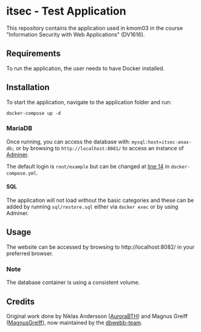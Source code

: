 # itsec - Test Application

This repository contains the application used in kmom03 in the course "Information Security with Web Applications" (DV1616).

## Requirements

To run the application, the user needs to have Docker installed.

## Installation

To start the application, navigate to the application folder and run:

```
docker-compose up -d
```

### MariaDB

Once running, you can access the database with: `mysql:host=itsec-anax-db;` or by browsing to `http://localhost:8081/` to access an instance of [Adminer](https://www.adminer.org/).

The default login is `root/example` but can be changed at [line 14](https://github.com/dbwebb-se/itsec-app/blob/7fe04fd991dfb56cc85ae157741659d8c10a255f/docker-compose.yml#L14) in `docker-compose.yml`.

#### SQL

The application will not load without the basic categories and these can be added by running `sql/restore.sql` either via `docker exec` or by using Adminer.

## Usage

The website can be accessed by browsing to http://localhost:8082/ in your preferred browser.

### Note

The database container is using a consistent volume.

## Credits

Original work done by Niklas Andersson ([AuroraBTH](https://github.com/AuroraBTH)) and Magnus Greiff ([MagnusGreiff](https://github.com/MagnusGreiff)), now maintained by the [dbwebb-team](https://github.com/dbwebb-se/).
